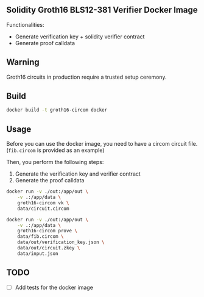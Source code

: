 ## Solidity Groth16 BLS12-381 Verifier Docker Image

Functionalities:
- Generate verification key + solidity verifier contract
- Generate proof calldata

## Warning

Groth16 circuits in production require a trusted setup ceremony.

## Build

```bash
docker build -t groth16-circom docker
```

## Usage

Before you can use the docker image, you need to have a circom circuit file. (`fib.circom` is provided as an example)

Then, you perform the following steps:
1. Generate the verification key and verifier contract
2. Generate the proof calldata

```bash
docker run -v ./out:/app/out \
    -v .:/app/data \
    groth16-circom vk \
    data/circuit.circom
```

```bash
docker run -v ./out:/app/out \
    -v .:/app/data \
    groth16-circom prove \
    data/fib.circom \
    data/out/verification_key.json \
    data/out/circuit.zkey \
    data/input.json
```

## TODO

- [ ] Add tests for the docker image